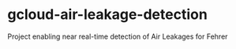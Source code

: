 # gcloud-air-leakage-detection
Project enabling near real-time detection of Air Leakages for Fehrer
